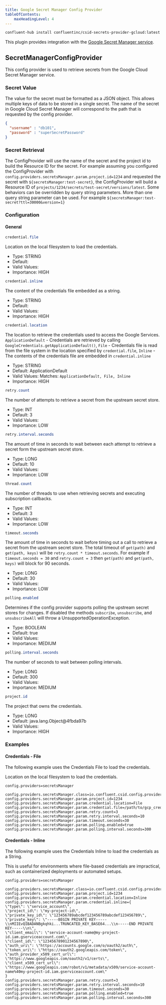 ```yaml
---
title: Google Secret Manager Config Provider
tableOfContents:
    maxHeadingLevel: 4
---
```


```bash
confluent-hub install confluentinc/csid-secrets-provider-gcloud:latest
```

This plugin provides integration with the [Google Secret Manager service](https://cloud.google.com/secret-manager).

## SecretManagerConfigProvider

This config provider is used to retrieve secrets from the Google Cloud Secret Manager service.

### Secret Value

The value for the secret must be formatted as a JSON object. This allows multiple keys of data to be stored in a single secret. The name of the secret in Google Cloud Secret Manager will correspond to the path that is requested by the config provider.

```json
{
  "username" : "db101",
  "password" : "superSecretPassword"
}
```
### Secret Retrieval

The ConfigProvider will use the name of the secret and the project id to build the Resource ID for the secret. For example assuming you configured the ConfigProvider with `config.providers.secretsManager.param.project.id=1234` and requested the secret with `${secretsManager:test-secret}`, the ConfigProvider will build a Resource ID of `projects/1234/secrets/test-secret/versions/latest`. Some behaviors can be overridden by query string parameters. More than one query string parameter can be used. For example `${secretsManager:test-secret?ttl=30000&version=1}`


### Configuration


#### General

```java
credential.file
```
Location on the local filesystem to load the credentials.

* Type: STRING
* Default:
* Valid Values:
* Importance: HIGH

```java
credential.inline
```
The content of the credentials file embedded as a string.

* Type: STRING
* Default:
* Valid Values:
* Importance: HIGH

```java
credential.location
```
The location to retrieve the credentials used to access the Google Services. `ApplicationDefault` - Credentials are retrieved by calling `GoogleCredentials.getApplicationDefault()`, `File` - Credentials file is read from the file system in the location specified by `credential.file`, `Inline` - The contents of the credentials file are embedded in `credential.inline`

* Type: STRING
* Default: ApplicationDefault
* Valid Values: Matches: ``ApplicationDefault, File, Inline``
* Importance: HIGH

```java
retry.count
```
The number of attempts to retrieve a secret from the upstream secret store.

* Type: INT
* Default: 3
* Valid Values:
* Importance: LOW

```java
retry.interval.seconds
```
The amount of time in seconds to wait between each attempt to retrieve a secret form the upstream secret store.

* Type: LONG
* Default: 10
* Valid Values:
* Importance: LOW

```java
thread.count
```
The number of threads to use when retrieving secrets and executing subscription callbacks.

* Type: INT
* Default: 3
* Valid Values:
* Importance: LOW

```java
timeout.seconds
```
The amount of time in seconds to wait before timing out a call to retrieve a secret from the upstream secret store. The total timeout of `get(path)` and `get(path, keys)` will be `retry.count * timeout.seconds`. For example if `timeout.seconds = 30` and `retry.count = 3` then `get(path)` and `get(path, keys)` will block for 90 seconds.

* Type: LONG
* Default: 30
* Valid Values:
* Importance: LOW

```java
polling.enabled
```
Determines if the config provider supports polling the upstream secret stores for changes. If disabled the methods `subscribe`, `unsubscribe`, and `unsubscribeAll` will throw a UnsupportedOperationException.

* Type: BOOLEAN
* Default: true
* Valid Values:
* Importance: MEDIUM

```java
polling.interval.seconds
```
The number of seconds to wait between polling intervals.

* Type: LONG
* Default: 300
* Valid Values:
* Importance: MEDIUM

```java
project.id
```
The project that owns the credentials.

* Type: LONG
* Default: java.lang.Object@4fbda97b
* Valid Values:
* Importance: HIGH

### Examples


#### Credentials - File

The following example uses the Credentials File to load the credentials.

Location on the local filesystem to load the credentials.


```properties
config.providers=secretsManager

config.providers.secretsManager.class=io.confluent.csid.config.provider.gcloud.SecretManagerConfigProvider
config.providers.secretsManager.param.project.id=1234
config.providers.secretsManager.param.credential.location=File
config.providers.secretsManager.param.credential.file=/path/to/gcp_credentials.json
config.providers.secretsManager.param.retry.count=3
config.providers.secretsManager.param.retry.interval.seconds=10
config.providers.secretsManager.param.timeout.seconds=30
config.providers.secretsManager.param.polling.enabled=true
config.providers.secretsManager.param.polling.interval.seconds=300
```

#### Credentials - Inline

The following example uses the Credentials Inline to load the credentials as a String.

This is useful for environments where file-based credentials are impractical, such as containerized deployments or automated setups.

```properties
config.providers=secretsManager

config.providers.secretsManager.class=io.confluent.csid.config.provider.gcloud.SecretManagerConfigProvider
config.providers.secretsManager.param.project.id=1234
config.providers.secretsManager.param.credential.location=Inline
config.providers.secretsManager.param.credential.inline={
\"type\": \"service_account\",
\"project_id\": \"my-project-id\",
\"private_key_id\": \"123456789abcdef123456789abcdef123456789\",
\"private_key\": \"-----BEGIN PRIVATE KEY-----\\nMIIEvQIBADANBgkqhki...TRUNCATED_KEY_BASE64...\\n-----END PRIVATE KEY-----\\n\",
\"client_email\": \"service-account-name@my-project-id.iam.gserviceaccount.com\",
\"client_id\": \"12345678901234567890\",
\"auth_uri\": \"https://accounts.google.com/o/oauth2/auth\",
\"token_uri\": \"https://oauth2.googleapis.com/token\",
\"auth_provider_x509_cert_url\": \"https://www.googleapis.com/oauth2/v1/certs\",
\"client_x509_cert_url\": \"https://www.googleapis.com/robot/v1/metadata/x509/service-account-name%40my-project-id.iam.gserviceaccount.com\"
}
config.providers.secretsManager.param.retry.count=3
config.providers.secretsManager.param.retry.interval.seconds=10
config.providers.secretsManager.param.timeout.seconds=30
config.providers.secretsManager.param.polling.enabled=true
config.providers.secretsManager.param.polling.interval.seconds=300
```

